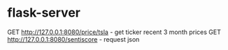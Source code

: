 # flask-server

GET http://127.0.0.1:8080/price/tsla      - get ticker recent 3 month prices
GET http://127.0.0.1:8080/sentiscore      - request json
